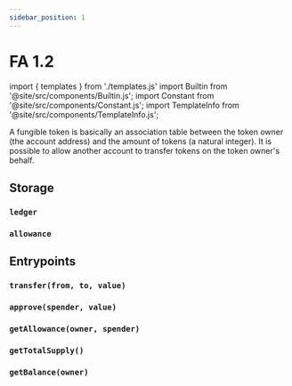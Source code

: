 ```yaml
---
sidebar_position: 1
---
```


# FA 1.2

import { templates } from './templates.js'
import Builtin from '@site/src/components/Builtin.js';
import Constant from '@site/src/components/Constant.js';
import TemplateInfo from '@site/src/components/TemplateInfo.js';

A fungible token is basically an association table between the token owner (the account address) and the amount of tokens (a natural integer). It is possible to allow another account to transfer tokens on the token owner's behalf.

<TemplateInfo data={templates.fa12.info} />

## Storage

### `ledger`

<Constant data={templates.fa12.ledger} />

### `allowance`

<Constant data={templates.fa12.allowance} />

## Entrypoints

### `transfer(from, to, value)`

<Builtin data={templates.fa12.transfer} />

### `approve(spender, value)`

<Builtin data={templates.fa12.approve} />

### `getAllowance(owner, spender)`

<Builtin data={templates.fa12.getallowance} />

### `getTotalSupply()`

<Builtin data={templates.fa12.gettotalsupply} />

### `getBalance(owner)`

<Builtin data={templates.fa12.getbalance} />

